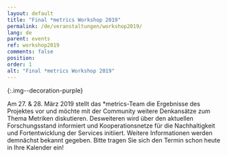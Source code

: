 ```yaml
---
layout: default
title: "Final *metrics Workshop 2019"
permalink: /de/veranstaltungen/workshop2019/
lang: de
parent: events
ref: workshop2019
comments: false
position:
order: 1
alt: "Final *metrics Workshop 2019"
---
```


<!-- Start editing content here-->

{:.img--decoration-purple}


Am 27. & 28. März 2019 stellt das \*metrics-Team die Ergebnisse des Projektes vor und möchte mit der Community weitere Denkansätze zum Thema Metriken diskutieren. Desweiteren wird über den aktuellen Forschungsstand informiert und Kooperationsnetze für die Nachhaltigkeit und Fortentwicklung der Services initiiert.
Weitere Informationen werden demnächst bekannt gegeben. Bitte tragen Sie sich den Termin schon heute in Ihre Kalender ein!
